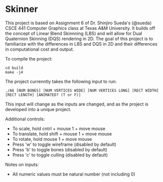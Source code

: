 # Skinner

This project is based on Assignment 6 of Dr. Shinjiro Sueda's (@sueda) CSCE 441 Computer Graphics class at Texas A&M University. It builds
off the concept of Linear Blend Skinnning (LBS) and will allow for Dual Quaternion Skinning (DQS) rendering in 2D. The goal of this project
is to familiarize with the differences in LBS and DQS in 2D and their differences in computational cost and output.

To compile the project:

 ```
 cd build
 make -j4
```

The project currenntly takes the following input to run:

`
./A6 [NUM BONES] [NUM VERTICES WIDE] [NUM VERTICES LONG] [RECT WIDTH] [RECT LENGTH] [ANIMATED? (T or F)]
`

This input will change as the inputs are changed, and as the project is developed into a unique project.

Additional controls:
* To scale, hold cntrl + mouse 1 + move mouse
* To translate, hold shift + mouse 1 + move mouse
* To rotate, hold mouse 1 + move mouse
* Press 'w' to toggle wireframe (disabled by default)
* Press 'b' to toggle bones (disabled by default)
* Press 'c' to toggle culling (disabled by default)

Notes on inputs:
* All numeric values must be natural number (not including 0)